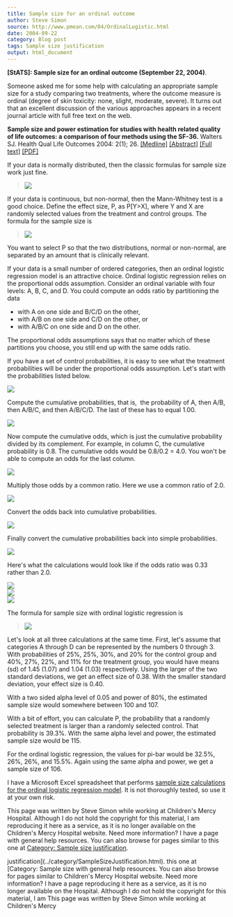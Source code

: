 ```yaml
---
title: Sample size for an ordinal outcome
author: Steve Simon
source: http://www.pmean.com/04/OrdinalLogistic.html
date: 2004-09-22
category: Blog post
tags: Sample size justification
output: html_document
---
```

**[StATS]: Sample size for an ordinal outcome
(September 22, 2004)**.

Someone asked me for some help with calculating an appropriate sample
size for a study comparing two treatments, where the outcome measure is
ordinal (degree of skin toxicity: none, slight, moderate, severe). It
turns out that an excellent discussion of the various approaches appears
in a recent journal article with full free text on the web.

**Sample size and power estimation for studies with health related
quality of life outcomes: a comparison of four methods using the
SF-36.** Walters SJ. Health Qual Life Outcomes 2004: 2(1); 26.
[\[Medline\]](http://www.ncbi.nlm.nih.gov/entrez/query.fcgi?cmd=Retrieve&db=PubMed&list_uids=15161494&dopt=Abstract)
[\[Abstract\]](http://www.hqlo.com/content/2/1/26/abstract) [\[Full
text\]](http://www.hqlo.com/content/2/1/26)
[\[PDF\]](http://www.hqlo.com/content/pdf/1477-7525-2-26.pdf)

If your data is normally distributed, then the classic formulas for
sample size work just fine.

> ![](../weblog/images/ordinal01.gif)

If your data is continuous, but non-normal, then the Mann-Whitney test
is a good choice. Define the effect size, P, as P\[Y\>X\], where Y and X
are randomly selected values from the treatment and control groups. The
formula for the sample size is

> ![](../weblog/images/ordinal12.gif)

You want to select P so that the two distributions, normal or
non-normal, are separated by an amount that is clinically relevant.

If your data is a small number of ordered categories, then an ordinal
logistic regression model is an attractive choice. Ordinal logistic
regression relies on the proportional odds assumption. Consider an
ordinal variable with four levels: A, B, C, and D. You could compute an
odds ratio by partitioning the data

-   with A on one side and B/C/D on the other,
-   with A/B on one side and C/D on the other, or
-   with A/B/C on one side and D on the other.

The proportional odds assumptions says that no matter which of these
partitions you choose, you still end up with the same odds ratio.

If you have a set of control probabilities, it is easy to see what the
treatment probabilities will be under the proportional odds assumption.
Let\'s start with the probabilities listed below.

![](../weblog/images/ordinal03.gif)

Compute the cumulative probabilities, that is,  the probability of A,
then A/B, then A/B/C, and then A/B/C/D. The last of these has to equal
1.00.

![](../weblog/images/ordinal04.gif)

Now compute the cumulative odds, which is just the cumulative
probability divided by its complement. For example, in column C, the
cumulative probability is 0.8. The cumulative odds would be 0.8/0.2 =
4.0. You won\'t be able to compute an odds for the last column.

![](../weblog/images/ordinal05.gif)

Multiply those odds by a common ratio. Here we use a common ratio of
2.0.

![](../weblog/images/ordinal06.gif)

Convert the odds back into cumulative probabilities.

![](../weblog/images/ordinal07.gif)

Finally convert the cumulative probabilities back into simple
probabilities.

![](../weblog/images/ordinal08.gif)

Here\'s what the calculations would look like if the odds ratio was 0.33
rather than 2.0.

![](../weblog/images/ordinal09.gif)\
![](../weblog/images/ordinal10.gif)\
![](../weblog/images/ordinal11.gif)

The formula for sample size with ordinal logistic regression is

> ![](../weblog/images/ordinal13.gif)

Let\'s look at all three calculations at the same time. First, let\'s
assume that categories A through D can be represented by the numbers 0
through 3. With probabilities of 25%, 25%, 30%, and 20% for the control
group and 40%, 27%, 22%, and 11% for the treatment group, you would have
means (sd) of 1.45 (1.07) and 1.04 (1.03) respectively. Using the larger
of the two standard deviations, we get an effect size of 0.38. With the
smaller standard deviation, your effect size is 0.40.

With a two sided alpha level of 0.05 and power of 80%, the estimated
sample size would somewhere between 100 and 107.

With a bit of effort, you can calculate P, the probability that a
randomly selected treatment is larger than a randomly selected control.
That probability is 39.3%. With the same alpha level and power, the
estimated sample size would be 115.

For the ordinal logistic regression, the values for pi-bar would be
32.5%, 26%, 26%, and 15.5%. Again using the same alpha and power, we get
a sample size of 106.

I have a Microsoft Excel spreadsheet that performs [sample size
calculations for the ordinal logistic regression
model](../00files/PowerForProportionalOddsModel.xls). It is not
thoroughly tested, so use it at your own risk.

This page was written by Steve Simon while working at Children\'s Mercy
Hospital. Although I do not hold the copyright for this material, I am
reproducing it here as a service, as it is no longer available on the
Children\'s Mercy Hospital website. Need more information? I have a page
with general help resources. You can also browse for pages similar to
this one at [Category: Sample size
justification](../category/SampleSizeJustification.html).
<!---More--->
justification](../category/SampleSizeJustification.html).
this one at [Category: Sample size
with general help resources. You can also browse for pages similar to
Children\'s Mercy Hospital website. Need more information? I have a page
reproducing it here as a service, as it is no longer available on the
Hospital. Although I do not hold the copyright for this material, I am
This page was written by Steve Simon while working at Children\'s Mercy

<!---Do not use
**[StATS]: Sample size for an ordinal outcome
This page was written by Steve Simon while working at Children\'s Mercy
Hospital. Although I do not hold the copyright for this material, I am
reproducing it here as a service, as it is no longer available on the
Children\'s Mercy Hospital website. Need more information? I have a page
with general help resources. You can also browse for pages similar to
this one at [Category: Sample size
justification](../category/SampleSizeJustification.html).
--->

